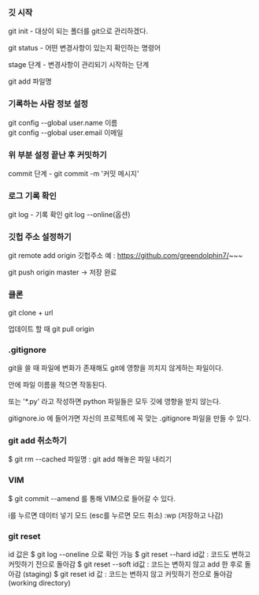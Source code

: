### 깃 시작

git init - 대상이 되는 폴더를 git으로 관리하겠다.

git status - 어떤 변경사항이 있는지 확인하는 명령어

stage 단계 - 변경사항이 관리되기 시작하는 단계

git add 파일명

### 기록하는 사람 정보 설정
git config --global user.name 이름  
git config --global user.email 이메일

### 위 부분 설정 끝난 후 커밋하기
commit 단계 - git commit -m '커밋 메시지'

### 로그 기록 확인
git log - 기록 확인
git log --online(옵션)

### 깃헙 주소 설정하기
git remote add origin 깃헙주소 예 : https://github.com/greendolphin7/~~~

git push origin master -> 저장 완료


### 클론

git clone + url

업데이트 할 때 
git pull origin


### .gitignore

git을 쓸 때 파일에 변화가 존재해도 git에 영향을 끼치지 않게하는 파일이다.

안에 파일 이름을 적으면 작동된다.

또는 '*.py' 라고 작성하면 python 파일들은 모두 깃에 영향을 받지 않는다.

gitignore.io 에 들어가면 자신의 프로젝트에 꼭 맞는 .gitignore 파일을 만들 수 있다.

### git add 취소하기
$ git rm --cached 파일명   : git add 해놓은 파일 내리기


### VIM

$ git commit --amend 를 통해 VIM으로 들어갈 수 있다.

i를 누르면 데이터 넣기 모드 (esc를 누르면 모드 취소)
:wp   (저장하고 나감)

### git reset 
id 값은 $ git log --oneline 으로 확인 가능
$ git reset --hard id값  : 코드도 변하고 커밋하기 전으로 돌아감
$ git reset --soft id값  : 코드는 변하지 않고 add 한 후로 돌아감 (staging)
$ git reset id 값        : 코드는 변하지 않고 커밋하기 전으로 돌아감 (working directory)